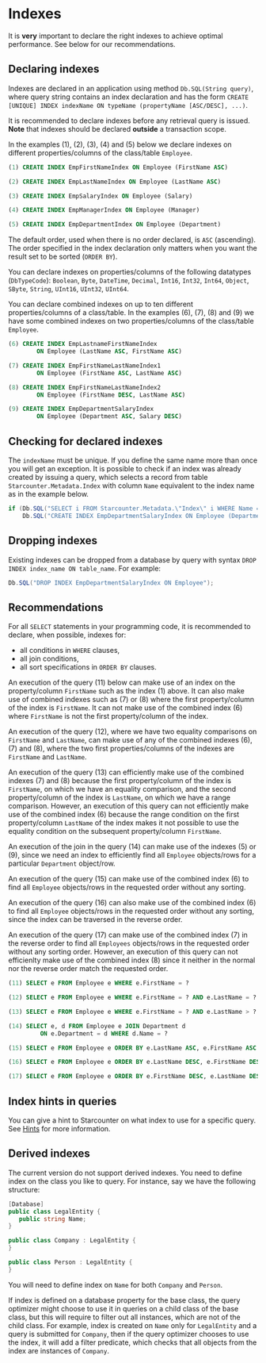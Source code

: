 # Indexes

It is <strong>very</strong> important to declare the right indexes to achieve  optimal performance. See below for our recommendations.

## Declaring indexes

Indexes are declared in an application using method `Db.SQL(String query)`, where query string contains an index declaration and has the form `CREATE [UNIQUE] INDEX indexName ON typeName (propertyName [ASC/DESC], ...)`. 

It is recommended to declare indexes before any retrieval query is issued. **Note** that indexes should be declared **outside** a transaction scope.

In the examples (1), (2), (3), (4) and (5) below we declare indexes on different properties/columns of the class/table <code>Employee</code>.

```sql
(1) CREATE INDEX EmpFirstNameIndex ON Employee (FirstName ASC)

(2) CREATE INDEX EmpLastNameIndex ON Employee (LastName ASC)

(3) CREATE INDEX EmpSalaryIndex ON Employee (Salary)

(4) CREATE INDEX EmpManagerIndex ON Employee (Manager)

(5) CREATE INDEX EmpDepartmentIndex ON Employee (Department)
```

The default order, used when there is no order declared, is <code>ASC</code> (ascending). The order specified in the index declaration only matters when you want the result set to be sorted (<code>ORDER BY</code>).

You can declare indexes on properties/columns of the following datatypes (<code>DbTypeCode</code>): <code>Boolean</code>, <code>Byte</code>, <code>DateTime</code>, <code>Decimal</code>, <code>Int16</code>, <code>Int32</code>, <code>Int64</code>, <code>Object</code>, <code>SByte</code>, <code>String</code>, <code>UInt16</code>, <code>UInt32</code>, <code>UInt64</code>.

You can declare combined indexes on up to ten different properties/columns of a class/table. In the examples (6), (7), (8) and (9) we have some combined indexes on two properties/columns of the class/table <code>Employee</code>.

```sql
(6) CREATE INDEX EmpLastnameFirstNameIndex 
        ON Employee (LastName ASC, FirstName ASC)

(7) CREATE INDEX EmpFirstNameLastNameIndex1 
        ON Employee (FirstName ASC, LastName ASC)

(8) CREATE INDEX EmpFirstNameLastNameIndex2 
        ON Employee (FirstName DESC, LastName ASC)

(9) CREATE INDEX EmpDepartmentSalaryIndex 
        ON Employee (Department ASC, Salary DESC)
```

<!-- <p>[TODO: More info about and examples with UNIQUE INDEX.]</p> -->

## Checking for declared indexes

The `indexName` must be unique. If you define the same name more than once you will get an exception. It is possible to check if an index was already created by issuing a query, which selects a record from table `Starcounter.Metadata.Index` with column `Name` equivalent to the index name as in the example below.

```cs
if (Db.SQL("SELECT i FROM Starcounter.Metadata.\"Index\" i WHERE Name = ?", "EmpDepartmentSalaryIndex").First == null)
    Db.SQL("CREATE INDEX EmpDepartmentSalaryIndex ON Employee (Department ASC, Salary DESC)");
```

## Dropping indexes

Existing indexes can be dropped from a database by query with syntax `DROP INDEX index_name ON table_name`. For example:

```cs
Db.SQL("DROP INDEX EmpDepartmentSalaryIndex ON Employee");
```

## Recommendations

For all <code>SELECT</code> statements in your programming code, it is recommended to declare, when possible, indexes for:

- all conditions in <code>WHERE</code> clauses,
- all join conditions,
- all sort specifications in <code>ORDER BY</code> clauses.

An execution of the query (11) below can make use of an index on the property/column <code>FirstName</code> such as the index (1) above. It can also make use of combined indexes such as (7) or (8) where the first property/column of the index is <code>FirstName</code>. It can not make use of the combined index (6) where <code>FirstName</code> is not the first property/column of the index.

An execution of the query (12), where we have two equality comparisons on <code>FirstName</code> and <code>LastName</code>, can make use of any of the combined indexes (6), (7) and (8), where the two first properties/columns of the indexes are <code>FirstName</code> and <code>LastName</code>.

An execution of the query (13) can efficiently make use of the combined indexes (7) and (8) because the first property/column of the index is <code>FirstName</code>, on which we have an equality comparison, and the second property/column of the index is <code>LastName</code>, on which we have a range comparison. However, an execution of this query can not efficiently make use of the combined index (6) because the range condition on the first property/column <code>LastName</code> of the index makes it not possible to use the equality condition on the subsequent property/column <code>FirstName</code>.

An execution of the join in the query (14) can make use of the indexes (5) or (9), since we need an index to efficiently find all <code>Employee</code> objects/rows for a particular <code>Department</code> object/row.

An execution of the query (15) can make use of the combined index (6) to find all <code>Employee</code> objects/rows in the requested order without any sorting.

An execution of the query (16) can also make use of the combined index (6) to find all <code>Employee</code> objects/rows in the requested order without any sorting, since the index can be traversed in the reverse order.

An execution of the query (17) can make use of the combined index (7) in the reverse order to find all <code>Employees</code> objects/rows in the requested order without any sorting order. However, an execution of this query can not efficienlty make use of the combined index (8) since it neither in the normal nor the reverse order match the requested order.

```sql
(11) SELECT e FROM Employee e WHERE e.FirstName = ?

(12) SELECT e FROM Employee e WHERE e.FirstName = ? AND e.LastName = ?

(13) SELECT e FROM Employee e WHERE e.FirstName = ? AND e.LastName > ?

(14) SELECT e, d FROM Employee e JOIN Department d 
         ON e.Department = d WHERE d.Name = ?

(15) SELECT e FROM Employee e ORDER BY e.LastName ASC, e.FirstName ASC

(16) SELECT e FROM Employee e ORDER BY e.LastName DESC, e.FirstName DESC

(17) SELECT e FROM Employee e ORDER BY e.FirstName DESC, e.LastName DESC
```

## Index hints in queries

You can give a hint to Starcounter on what index to use for a specific query. See [Hints](/guides/sql/query-plan-hints/) for more information.

## Derived indexes

The current version do not support derived indexes. You need to define index on the class you like to query. For instance, say we have the following structure:

```cs
[Database]
public class LegalEntity {
   public string Name;
}

public class Company : LegalEntity {
}

public class Person : LegalEntity {
}
```

You will need to define index on <code>Name</code> for both <code>Company</code> and <code>Person</code>.

If index is defined on a database property for the base class, the query optimizer might choose to use it in queries on a child class of the base class, but this will require to filter out all instances, which are not of the child class. For example, index is created on `Name` only for `LegalEntity` and a query is submitted for `Company`, then if the query optimizer chooses to use the index, it will add a filter predicate, which checks that all objects from the index are instances of `Company`.